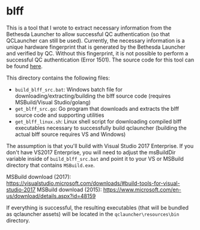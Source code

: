 
# blff

This is a tool that I wrote to extract necessary information from the Bethesda Launcher to allow successful QC authentication (so that QCLauncher can still be used). Currently, the necessary information is a unique hardware fingerprint that is generated by the Bethesda Launcher and verified by QC. Without this fingerprint, it is not possible to perform a successful QC authentication (Error 1501). The source code for this tool can be found [here](https://github.com/syncore/blff).

This directory contains the following files:

 - `build_blff_src.bat`: Windows batch file for downloading/extracting/building the blff source code (requires MSBuild/Visual Studio/golang)
 - `get_blff_src.go`: Go program that downloads and extracts the blff source code and supporting utilities
 - `get_blff_linux.sh`: Linux shell script for downloading compiled blff executables necessary to successfully build qclauncher (building the actual blff source requires VS and Windows)

The assumption is that you'll build with Visual Studio 2017 Enterprise. If you don't have VS2017 Enterprise, you will need to adjust the msBuildDir variable inside of `build_blff_src.bat` and point it to your VS or MSBuild directory that contains `MSBuild.exe`.

MSBuild download (2017): https://visualstudio.microsoft.com/downloads/#build-tools-for-visual-studio-2017
MSBuild download (2015): https://www.microsoft.com/en-us/download/details.aspx?id=48159

If everything is successful, the resulting executables (that will be bundled as qclauncher assets) will be located in the `qclauncher\resources\bin` directory.